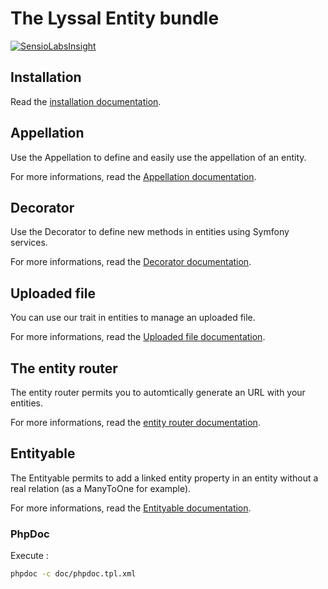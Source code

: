 # The Lyssal Entity bundle

[![SensioLabsInsight](https://insight.sensiolabs.com/projects/385cc3a7-62fd-4af1-8a45-08d3fa598099/small.png)](https://insight.sensiolabs.com/projects/385cc3a7-62fd-4af1-8a45-08d3fa598099)


## Installation

Read the [installation documentation](doc/Installation.md).


## Appellation

Use the Appellation to define and easily use the appellation of an entity.

For more informations, read the [Appellation documentation](doc/Appellation.md).


## Decorator

Use the Decorator to define new methods in entities using Symfony services.

For more informations, read the [Decorator documentation](doc/Decorator.md).


## Uploaded file

You can use our trait in entities to manage an uploaded file.

For more informations, read the [Uploaded file documentation](doc/UploadedFile.md).


## The entity router

The entity router permits you to automtically generate an URL with your entities.

For more informations, read the [entity router documentation](doc/EntityRouter.md).


## Entityable

The Entityable permits to add a linked entity property in an entity without a real relation (as a ManyToOne for example).

For more informations, read the [Entityable documentation](doc/Entityable.md).


### PhpDoc

Execute :

```sh
phpdoc -c doc/phpdoc.tpl.xml
```
